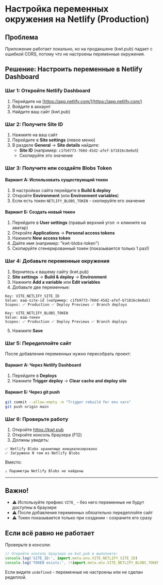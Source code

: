 # Настройка переменных окружения на Netlify (Production)

## Проблема

Приложение работает локально, но на продакшене (kwt.pub) падает с ошибкой CORS, потому что не настроены переменные окружения.

## Решение: Настроить переменные в Netlify Dashboard

### Шаг 1: Откройте Netlify Dashboard

1. Перейдите на [https://app.netlify.com/](https://app.netlify.com/)
2. Войдите в аккаунт
3. Найдите ваш сайт (kwt.pub)

### Шаг 2: Получите Site ID

1. Нажмите на ваш сайт
2. Перейдите в **Site settings** (левое меню)
3. В разделе **General** → **Site details** найдите:
   - **Site ID** (например: `c1fb9773-760d-45d2-afef-b71816c8e0a5`)
   - Скопируйте это значение

### Шаг 3: Получите или создайте Blobs Token

#### Вариант А: Использовать существующий токен
1. В настройках сайта перейдите в **Build & deploy**
2. Откройте **Environment** (или **Environment variables**)
3. Если есть токен `NETLIFY_BLOBS_TOKEN` - скопируйте его значение

#### Вариант Б: Создать новый токен
1. Перейдите в **User settings** (правый верхний угол → кликните на аватар)
2. Откройте **Applications** → **Personal access tokens**
3. Нажмите **New access token**
4. Дайте имя (например: "kwt-blobs-token")
5. Скопируйте сгенерированный токен (показывается только 1 раз!)

### Шаг 4: Добавьте переменные окружения

1. Вернитесь к вашему сайту (kwt.pub)
2. **Site settings** → **Build & deploy** → **Environment**
3. Нажмите **Add a variable** или **Edit variables**
4. Добавьте две переменные:

```
Key: VITE_NETLIFY_SITE_ID
Value: ваш-site-id (например: c1fb9773-760d-45d2-afef-b71816c8e0a5)
Scopes: ✅ Production ✅ Deploy Previews ✅ Branch deploys
```

```
Key: VITE_NETLIFY_BLOBS_TOKEN
Value: ваш-токен
Scopes: ✅ Production ✅ Deploy Previews ✅ Branch deploys
```

5. Нажмите **Save**

### Шаг 5: Передеплойте сайт

После добавления переменных нужно пересобрать проект:

#### Вариант А: Через Netlify Dashboard
1. Перейдите в **Deploys**
2. Нажмите **Trigger deploy** → **Clear cache and deploy site**

#### Вариант Б: Через git push
```bash
git commit --allow-empty -m "Trigger rebuild for env vars"
git push origin main
```

### Шаг 6: Проверьте работу

1. Откройте https://kwt.pub
2. Откройте консоль браузера (F12)
3. Должны увидеть:
```
✅ Netlify Blobs хранилище инициализировано
✅ Загружено N тем из Netlify Blobs
```

Вместо:
```
⚠️ Параметры Netlify Blobs не найдены
```

---

## Важно!

- ⚠️ Используйте префикс `VITE_` - без него переменные не будут доступны в браузере
- ⚠️ После добавления переменных обязательно передеплойте сайт
- ⚠️ Токен показывается только при создании - сохраните его сразу

## Если всё равно не работает

Проверьте в консоли:
```javascript
// Откройте консоль браузера на kwt.pub и выполните:
console.log('SITE_ID:', import.meta.env.VITE_NETLIFY_SITE_ID)
console.log('TOKEN exists:', !!import.meta.env.VITE_NETLIFY_BLOBS_TOKEN)
```

Если видите `undefined` - переменные не настроены или не сделан редеплой.


